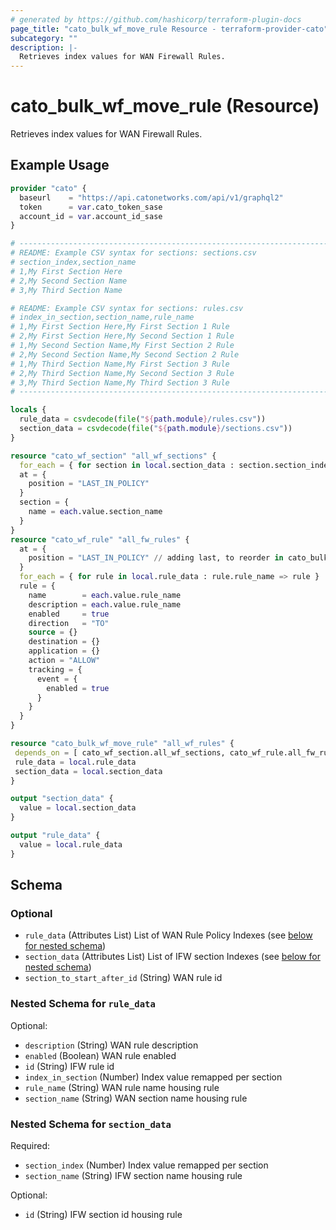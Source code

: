 ```yaml
---
# generated by https://github.com/hashicorp/terraform-plugin-docs
page_title: "cato_bulk_wf_move_rule Resource - terraform-provider-cato"
subcategory: ""
description: |-
  Retrieves index values for WAN Firewall Rules.
---
```


# cato_bulk_wf_move_rule (Resource)

Retrieves index values for WAN Firewall Rules.

## Example Usage

```terraform
provider "cato" {
  baseurl    = "https://api.catonetworks.com/api/v1/graphql2"
  token      = var.cato_token_sase
  account_id = var.account_id_sase
}

# --------------------------------------------------------------------------------
# README: Example CSV syntax for sections: sections.csv
# section_index,section_name
# 1,My First Section Here
# 2,My Second Section Name
# 3,My Third Section Name

# README: Example CSV syntax for sections: rules.csv
# index_in_section,section_name,rule_name
# 1,My First Section Here,My First Section 1 Rule
# 2,My First Section Here,My Second Section 1 Rule
# 1,My Second Section Name,My First Section 2 Rule
# 2,My Second Section Name,My Second Section 2 Rule
# 1,My Third Section Name,My First Section 3 Rule
# 2,My Third Section Name,My Second Section 3 Rule
# 3,My Third Section Name,My Third Section 3 Rule
# --------------------------------------------------------------------------------

locals {
  rule_data = csvdecode(file("${path.module}/rules.csv"))
  section_data = csvdecode(file("${path.module}/sections.csv"))
}

resource "cato_wf_section" "all_wf_sections" {
  for_each = { for section in local.section_data : section.section_index => section}
  at = {
    position = "LAST_IN_POLICY"
  }
  section = {
    name = each.value.section_name
  }
}
resource "cato_wf_rule" "all_fw_rules" {
  at = {
    position = "LAST_IN_POLICY" // adding last, to reorder in cato_bulk_if_move_rule
  }
  for_each = { for rule in local.rule_data : rule.rule_name => rule }
  rule = {
    name        = each.value.rule_name
    description = each.value.rule_name
    enabled     = true
    direction   = "TO"
    source = {}
    destination = {}
    application = {}
    action = "ALLOW"
    tracking = {
      event = {
        enabled = true
      }
    }
  }
}

resource "cato_bulk_wf_move_rule" "all_wf_rules" {
 depends_on = [ cato_wf_section.all_wf_sections, cato_wf_rule.all_fw_rules ]
 rule_data = local.rule_data
 section_data = local.section_data
}

output "section_data" {
  value = local.section_data
}

output "rule_data" {
  value = local.rule_data
}
```

<!-- schema generated by tfplugindocs -->
## Schema

### Optional

- `rule_data` (Attributes List) List of WAN Rule Policy Indexes (see [below for nested schema](#nestedatt--rule_data))
- `section_data` (Attributes List) List of IFW section Indexes (see [below for nested schema](#nestedatt--section_data))
- `section_to_start_after_id` (String) WAN rule id

<a id="nestedatt--rule_data"></a>
### Nested Schema for `rule_data`

Optional:

- `description` (String) WAN rule description
- `enabled` (Boolean) WAN rule enabled
- `id` (String) IFW rule id
- `index_in_section` (Number) Index value remapped per section
- `rule_name` (String) WAN rule name housing rule
- `section_name` (String) WAN section name housing rule


<a id="nestedatt--section_data"></a>
### Nested Schema for `section_data`

Required:

- `section_index` (Number) Index value remapped per section
- `section_name` (String) IFW section name housing rule

Optional:

- `id` (String) IFW section id housing rule
